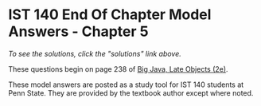 # IST 140 End Of Chapter Model Answers - Chapter 5

*To see the solutions, click the "solutions" link above.*

These questions begin on page 238 of [Big Java, Late Objects (2e)](https://ebookcentral.proquest.com/lib/pensu/reader.action?docID=2055777).

These model answers are posted as a study tool for IST 140 students at Penn State. They are provided by the textbook author except where noted.
